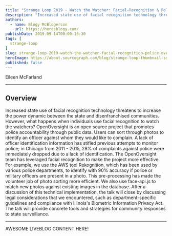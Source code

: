 ```yaml
---
title: "Strange Loop 2019 - Watch the Watcher: Facial-Recognition & Police Oversight"
description: "Increased state use of facial recognition technology threatens to increase the power dynamic between the state and disenfranchised communities. However, what happens when individuals use facial recognition to watch the watchers? OpenOversight is an open source project that promotes police accountability through public data. Users can sort through photos to identify an officer against whom they would like to complain. A lack of officer identification information has stifled previous attempts to monitor police; in Chicago from 2011 - 2015, 28% of complaints against police were immediately dropped due to a lack of identification. The OpenOversight team has leveraged facial recognition to make the project more effective. For example, we use the AWS tool Rekognition, which has been used by various police departments, to identify with 90% accuracy if police or military officers are present in a photo. This pre-processing has made the volunteer job of photo sorting more efficient. We also use face-api.js to match new photos against existing images in the database. After a discussion of this technical implementation, the talk will close by discussing legal considerations that we encountered, such as department-specific guidelines and compliance with Illinois's Biometric Information Privacy Act. The talk will provide concrete tools and strategies for community responses to state surveillance."
authors:
  - name: Blogy McBlogerson
    url: https://heresblogy.com/
publishDate: 2019-09-14T00:00-15:30
tags: [
  strange-loop
]
slug: strange-loop-2019-watch-the-watcher-facial-recognition-police-oversight
heroImage: https://about.sourcegraph.com/blog/strange-loop-thumbnail-square-v2.jpg
published: false
---
```


<div className="container p-0 liveblog-presenters d-flex w-100 text-center">
  <div className="row m-0 w-100">
      <p className=" mr-12 m-0 w-100">
        <span className="liveblog-presenters__name">Eileen McFarland</span>
        <a href="https://github.com/McEileen" target="_blank" title="GitHub"><i className="fa fa-github pr-2"></i></a>
      </p>
  </div>
</div>

---

## Overview

Increased state use of facial recognition technology threatens to increase the power dynamic between the state and disenfranchised communities. However, what happens when individuals use facial recognition to watch the watchers? OpenOversight is an open source project that promotes police accountability through public data. Users can sort through photos to identify an officer against whom they would like to complain. A lack of officer identification information has stifled previous attempts to monitor police; in Chicago from 2011 - 2015, 28% of complaints against police were immediately dropped due to a lack of identification. The OpenOversight team has leveraged facial recognition to make the project more effective. For example, we use the AWS tool Rekognition, which has been used by various police departments, to identify with 90% accuracy if police or military officers are present in a photo. This pre-processing has made the volunteer job of photo sorting more efficient. We also use face-api.js to match new photos against existing images in the database. After a discussion of this technical implementation, the talk will close by discussing legal considerations that we encountered, such as department-specific guidelines and compliance with Illinois's Biometric Information Privacy Act. The talk will provide concrete tools and strategies for community responses to state surveillance.

---

AWESOME LIVEBLOG CONTENT HERE!
